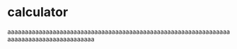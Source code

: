 # calculator
aaaaaaaaaaaaaaaaaaaaaaaaaaaaaaaaaaaaaaaaaaaaaaaaaaaaaaaaaaaaaaaaaaaaaaaaaaaaaaaaaaaaaaaaa

